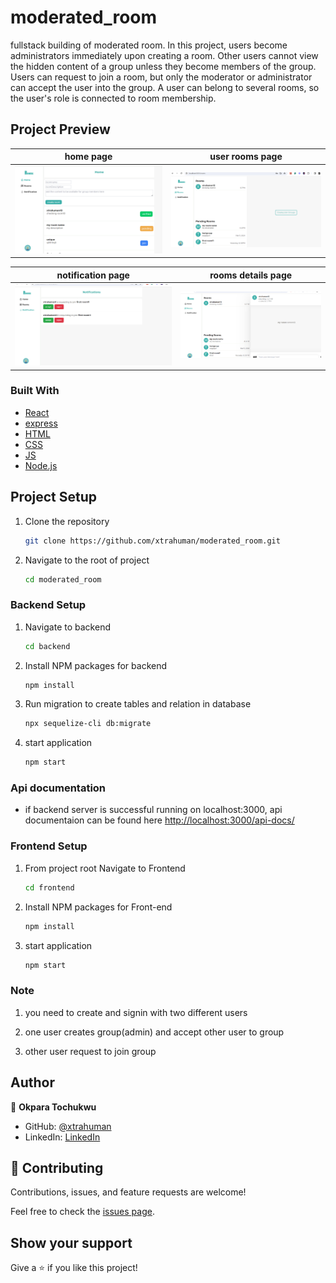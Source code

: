 # moderated_room
fullstack building of moderated room. In this project, users become administrators immediately upon creating a room. Other users cannot view the hidden content of a group unless they become members of the group. Users can request to join a room, but only the moderator or administrator can accept the user into the group. A user can belong to several rooms, so the user's role is connected to room membership.


## Project Preview

 home page                               |  user rooms page
:---------------------------------------:|:---------------------------------------:
![](./img/image.png)                     |  ![](./img/Capture.PNG) 


 notification page                       |  rooms details page
:---------------------------------------:|:---------------------------------------:
![](./img/notification.PNG)              |  ![](./img/Capture1.PNG) 


### Built With

- [React](https://es.reactjs.org/)
- [express]()
- [HTML](https://www.w3schools.com/html/)
- [CSS](https://www.w3schools.com/css/)
- [JS](https://www.javascript.com/)
- [Node.js]()

## Project Setup

1. Clone the repository
   ```sh
   git clone https://github.com/xtrahuman/moderated_room.git
   ```

2. Navigate to the root of project
   ```sh
   cd moderated_room
   ```


### Backend Setup

1. Navigate to backend
   ```sh
   cd backend
   ```

2. Install NPM packages for backend
   ```sh
   npm install
   ```

3. Run migration to create tables and relation in database
    ```sh
    npx sequelize-cli db:migrate
   ```

4. start application
   ```sh
   npm start
   ```

### Api documentation

- if backend server is successful running on localhost:3000, api documentaion can be found here [http://localhost:3000/api-docs/](http://localhost:3000/api-docs/)

### Frontend Setup

1. From project root Navigate to Frontend
   ```sh
   cd frontend
   ```

2. Install NPM packages for Front-end
   ```sh
   npm install
   ```

3. start application
   ```sh
   npm start
   ```
### Note

1. you need to create and signin with two different users

2. one user creates group(admin) and accept other user to group

3. other user request to join group

## Author

👤 **Okpara Tochukwu**

- GitHub: [@xtrahuman](https://github.com/xtrahuman)
- LinkedIn: [LinkedIn](https://linkedin.com/in/tochukwuokpara)

## 🤝 Contributing

Contributions, issues, and feature requests are welcome!

Feel free to check the [issues page](../../issues/).

## Show your support

Give a ⭐️ if you like this project!
